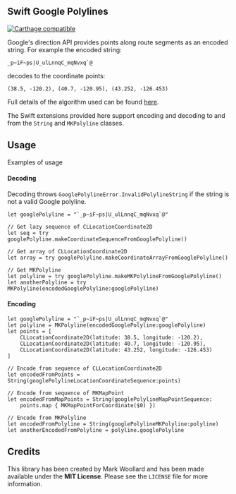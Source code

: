 ## Swift Google Polylines 
[![Carthage compatible](https://img.shields.io/badge/Carthage-compatible-4BC51D.svg?style=flat)](https://github.com/Carthage/Carthage)

Google's direction API provides points along route segments as an encoded string. For example the encoded string:

    _p~iF~ps|U_ulLnnqC_mqNvxq`@

decodes to the coordinate points: 

    (38.5, -120.2), (40.7, -120.95), (43.252, -126.453)

Full details of the algorithm used can be found [here](ttps://developers.google.com/maps/documentation/utilities/polylinealgorithm).

The Swift extensions provided here support encoding and decoding to and from the `String` and `MKPolyline` classes.

## Usage
Examples of usage
#### Decoding
Decoding throws `GooglePolylineError.InvalidPolylineString` if the string is not a valid Google polyline.

```
let googlePolyline = "`_p~iF~ps|U_ulLnnqC_mqNvxq`@"

// Get lazy sequence of CLLocationCoordinate2D 
let seq = try googlePolyline.makeCoordinateSequenceFromGooglePolyline()

// Get array of CLLocationCoordinate2D
let array = try googlePolyline.makeCoordinateArrayFromGooglePolyline()

// Get MKPolyline
let polyline = try googlePolyline.makeMKPolylineFromGooglePolyline()
let anotherPolyline = try MKPolyline(encodedGooglePolyline:googlePolyline)
```
#### Encoding
```
let googlePolyline = "`_p~iF~ps|U_ulLnnqC_mqNvxq`@"
let polyline = MKPolyline(encodedGooglePolyline:googlePolyline)
let points = [
    CLLocationCoordinate2D(latitude: 38.5, longitude: -120.2),
    CLLocationCoordinate2D(latitude: 40.7, longitude: -120.95),
    CLLocationCoordinate2D(latitude: 43.252, longitude: -126.453)
]

// Encode from sequence of CLLocationCoordinate2D
let encodedFromPoints = String(googlePolylineLocationCoordinateSequence:points)

// Encode from sequence of MKMapPoint
let encodedFromMapPoints = String(googlePolylineMapPointSequence:
	points.map { MKMapPointForCoordinate($0) })

// Encode from MKPolyline
let encodedFromPolyline = String(googlePolylineMKPolyline:polyline)
let anotherEncodedFromPolyline = polyline.googlePolyline
```
## Credits
This library has been created by Mark Woollard and has been made available under the **MIT License**. Please see the `LICENSE` file for more information.

